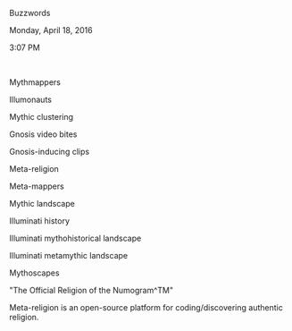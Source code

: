 Buzzwords

Monday, April 18, 2016

3:07 PM

 

Mythmappers

Illumonauts

Mythic clustering

Gnosis video bites

Gnosis-inducing clips

Meta-religion

Meta-mappers

Mythic landscape

Illuminati history

Illuminati mythohistorical landscape

Illuminati metamythic landscape

Mythoscapes

"The Official Religion of the Numogram\^TM"

Meta-religion is an open-source platform for coding/discovering authentic religion.

 

 

